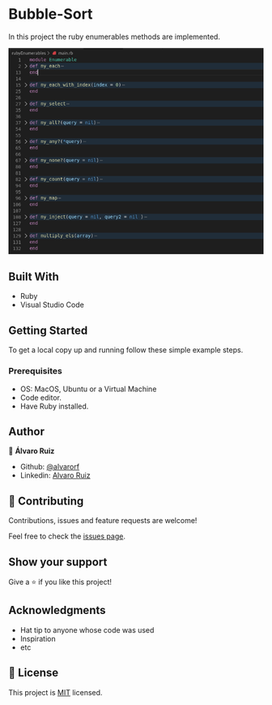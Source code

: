 # Bubble-Sort
In this project the ruby enumerables methods are implemented.

![screenshot](/screenshot.png)

## Built With

- Ruby
- Visual Studio Code

## Getting Started

To get a local copy up and running follow these simple example steps.

### Prerequisites
- OS: MacOS, Ubuntu or a Virtual Machine
- Code editor.
- Have Ruby installed.


## Author

👤 **Álvaro Ruiz**

- Github: [@alvarorf](https://github.com/alvarorf)
- Linkedin: [Alvaro Ruiz](https://www.linkedin.com/in/alvaro-r-22810915a/)

## 🤝 Contributing

Contributions, issues and feature requests are welcome!

Feel free to check the [issues page](issues/).

## Show your support

Give a ⭐️ if you like this project!

## Acknowledgments

- Hat tip to anyone whose code was used
- Inspiration
- etc

## 📝 License

This project is [MIT](lic.url) licensed.
